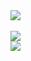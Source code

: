 <div>
  <a href="#">
    <img align="center" src="https://github-readme-stats.vercel.app/api?username=cevitaufik&show_icons=true&theme=github_dark&count_private=true" />
  </a>
</div>
<br/>
<div>
  <a href="#">
    <img align="center" src="https://github-readme-stats.vercel.app/api/top-langs/?username=cevitaufik&theme=github_dark&hide=jupyter%20notebook%2Ccss" />
  </a>
</div>
<div>
  <a href="#">
    <img align="center" src="https://github-readme-stats.vercel.app/api/wakatime?username=cevitaufik&theme=github_dark&hide=jupyter%20notebook%2Ccss" />
  </a>
</div>
